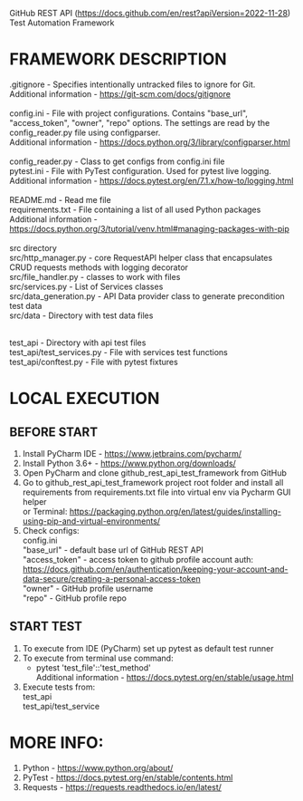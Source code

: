 GitHub REST API (https://docs.github.com/en/rest?apiVersion=2022-11-28) Test Automation Framework<br/>

FRAMEWORK DESCRIPTION
========================
.gitignore - Specifies intentionally untracked files to ignore for Git. <br/> 
Additional information - https://git-scm.com/docs/gitignore <br/>
<br/>
config.ini - File with project configurations. Contains "base_url", "access_token", "owner", "repo" options. The settings are read by the config_reader.py file using configparser.<br/>
Additional information - https://docs.python.org/3/library/configparser.html<br/>
<br/>
config_reader.py - Class to get configs from config.ini file <br/>
pytest.ini - File with PyTest configuration. Used for pytest live logging. <br/>
Additional information - https://docs.pytest.org/en/7.1.x/how-to/logging.html <br/>
<br/>
README.md - Read me file <br/>
requirements.txt - File containing a list of all used Python packages <br/>
Additional information - https://docs.python.org/3/tutorial/venv.html#managing-packages-with-pip <br/>
<br/>
src directory <br/>
src/http_manager.py - core RequestAPI helper class that encapsulates CRUD requests methods with logging decorator<br/>
src/file_handler.py - classes to work with files<br/>
src/services.py - List of Services classes<br/>
src/data_generation.py - API Data provider class to generate precondition test data<br/>
src/data - Directory  with test data files<br/>
<br/>

test_api - Directory with api test files<br/>
test_api/test_services.py - File with services test functions<br/>
test_api/conftest.py - File with pytest fixtures<br/>


LOCAL EXECUTION
========================
BEFORE START
-------------------------
1. Install PyCharm IDE - https://www.jetbrains.com/pycharm/
2. Install Python 3.6+ - https://www.python.org/downloads/
3. Open PyCharm and clone github_rest_api_test_framework from GitHub
4. Go to github_rest_api_test_framework project root folder and install all requirements from requirements.txt file into virtual env via Pycharm GUI helper <br/>
or Terminal: https://packaging.python.org/en/latest/guides/installing-using-pip-and-virtual-environments/
5. Check configs:
<br/>config.ini<br/>
"base_url" - default base url of GitHub REST API<br/>
"access_token" - access token to github profile account auth:<br/> 
https://docs.github.com/en/authentication/keeping-your-account-and-data-secure/creating-a-personal-access-token<br/>
"owner" - GitHub profile username<br/> 
"repo" - GitHub profile repo <br/>
	
START TEST
-------------------------
1. To execute from IDE (PyCharm) set up pytest as default test runner<br/>
2. To execute from terminal use command: <br/>
   - pytest 'test_file'::'test_method'<br/>
   Additional information - https://docs.pytest.org/en/stable/usage.html <br/>
3. Execute tests from: <br/>
test_api <br/>
test_api/test_service<br/>

MORE INFO:
========================
1. Python - https://www.python.org/about/
2. PyTest - https://docs.pytest.org/en/stable/contents.html
3. Requests - https://requests.readthedocs.io/en/latest/